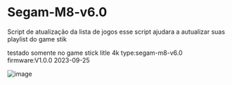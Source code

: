 # Segam-M8-v6.0
Script de atualização da lista de jogos
esse script ajudara a autualizar suas playlist do game stik

testado somente no game stick litle 4k 
type:segam-m8-v6.0
firmware:V1.0.0 2023-09-25

![image](https://github.com/user-attachments/assets/9d7f3408-b622-4cda-9641-30fd835a3859)
